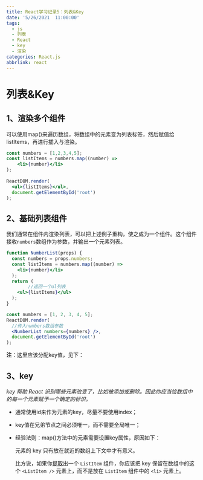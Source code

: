 ```yaml
---
title: React学习记录5：列表&Key
date: '5/26/2021  11:00:00'
tags:
  - js
  - 列表
  - React
  - key
  - 渲染
categories: React.js
abbrlink: react
---
```


# 列表&Key

## 1、渲染多个组件

可以使用map()来遍历数组，将数组中的元素变为列表标签，然后赋值给listItems，再进行插入与渲染。

```jsx
const numbers = [1,2,3,4,5];
const listItems = numbers.map((number) =>
	<li>{number}</li>
);
  
ReactDOM.render(
  <ul>{listItems}</ul>,
  document.getElementById('root')
);                                                        
```

## 2、基础列表组件

我们通常在组件内渲染列表，可以把上述例子重构，使之成为一个组件。这个组件接收`numbers`数组作为参数，并输出一个元素列表。

```jsx
function NumberList(props) {
  const numbers = props.numbers;
  const listItems = numbers.map((number) =>
    <li>{number}</li>
  );
  return (
		//返回一个ul列表
    <ul>{listItems}</ul>
  );
}

const numbers = [1, 2, 3, 4, 5];
ReactDOM.render(
  //传入numbers数组参数
  <NumberList numbers={numbers} />,
  document.getElementById('root')
);
```

**注**：这里应该分配key值，见下：

## 3、key

*key 帮助 React 识别哪些元素改变了，比如被添加或删除。因此你应当给数组中的每一个元素赋予一个确定的标识。*

- 通常使用id来作为元素的key，尽量不要使用index；

- key值在兄弟节点之间必须唯一，而不需要全局唯一；

- 经验法则：map()方法中的元素需要设置key属性，原因如下：

  元素的 key 只有放在就近的数组上下文中才有意义。

  比方说，如果你[提取](https://zh-hans.reactjs.org/docs/components-and-props.html#extracting-components)出一个 `ListItem` 组件，你应该把 key 保留在数组中的这个 `<ListItem />` 元素上，而不是放在 `ListItem` 组件中的 `<li>` 元素上。

